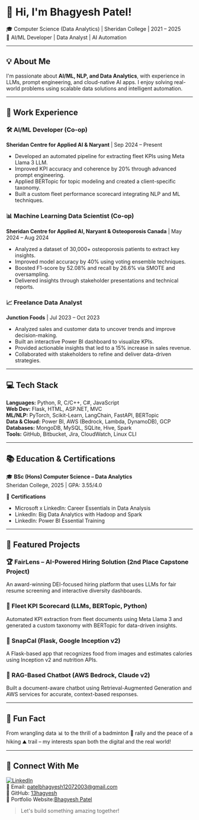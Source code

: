 # 👋 Hi, I'm Bhagyesh Patel!

🎓 Computer Science (Data Analytics) | Sheridan College | 2021 – 2025  
🧠 AI/ML Developer | Data Analyst | AI Automation 

---

## 💡 About Me

I'm passionate about **AI/ML, NLP, and Data Analytics**, with experience in LLMs, prompt engineering, and cloud-native AI apps. I enjoy solving real-world problems using scalable data solutions and intelligent automation.

---

## 💼 Work Experience

### 🛠 AI/ML Developer (Co-op)  
**Sheridan Centre for Applied AI & Naryant** | Sep 2024 – Present  
- Developed an automated pipeline for extracting fleet KPIs using Meta Llama 3 LLM.  
- Improved KPI accuracy and coherence by 20% through advanced prompt engineering.  
- Applied BERTopic for topic modeling and created a client-specific taxonomy.  
- Built a custom fleet performance scorecard integrating NLP and ML techniques.

### 📊 Machine Learning Data Scientist (Co-op)  
**Sheridan Centre for Applied AI, Naryant & Osteoporosis Canada** | May 2024 – Aug 2024  
- Analyzed a dataset of 30,000+ osteoporosis patients to extract key insights.  
- Improved model accuracy by 40% using voting ensemble techniques.  
- Boosted F1-score by 52.08% and recall by 26.6% via SMOTE and oversampling.  
- Delivered insights through stakeholder presentations and technical reports.

### 📈 Freelance Data Analyst  
**Junction Foods** | Jul 2023 – Oct 2023  
- Analyzed sales and customer data to uncover trends and improve decision-making.  
- Built an interactive Power BI dashboard to visualize KPIs.  
- Provided actionable insights that led to a 15% increase in sales revenue.  
- Collaborated with stakeholders to refine and deliver data-driven strategies.

---

## 💻 Tech Stack

**Languages:** Python, R, C/C++, C#, JavaScript  
**Web Dev:** Flask, HTML, ASP.NET, MVC  
**ML/NLP:** PyTorch, Scikit-Learn, LangChain, FastAPI, BERTopic  
**Data & Cloud:** Power BI, AWS (Bedrock, Lambda, DynamoDB), GCP  
**Databases:** MongoDB, MySQL, SQLite, Hive, Spark  
**Tools:** GitHub, Bitbucket, Jira, CloudWatch, Linux CLI

---

## 📚 Education & Certifications

🎓 **BSc (Hons) Computer Science – Data Analytics**  
Sheridan College, 2025 | GPA: 3.55/4.0

📜 **Certifications**  
- Microsoft x LinkedIn: Career Essentials in Data Analysis  
- LinkedIn: Big Data Analytics with Hadoop and Spark  
- LinkedIn: Power BI Essential Training

---

## 🚀 Featured Projects

### 🏆 FairLens – AI-Powered Hiring Solution (2nd Place Capstone Project)
An award-winning DEI-focused hiring platform that uses LLMs for fair resume screening and interactive diversity dashboards.

### 📌 Fleet KPI Scorecard (LLMs, BERTopic, Python)
Automated KPI extraction from fleet documents using Meta Llama 3 and generated a custom taxonomy with BERTopic for data-driven insights.

### 📌 SnapCal (Flask, Google Inception v2)
A Flask-based app that recognizes food from images and estimates calories using Inception v2 and nutrition APIs.

### 📌 RAG-Based Chatbot (AWS Bedrock, Claude v2)
Built a document-aware chatbot using Retrieval-Augmented Generation and AWS services for accurate, context-based responses.


---

## 💬 Fun Fact

From wrangling data 📊 to the thrill of a badminton 🏸 rally and the peace of a hiking ⛰️ trail – my interests span both the digital and the real world!

---

## 🤝 Connect With Me

[![LinkedIn](https://img.shields.io/badge/LinkedIn-blue?logo=linkedin&style=for-the-badge)](https://www.linkedin.com/in/13hagyesh/)  
📧 Email: [patelbhagyesh12072003@gmail.com](mailto:patelbhagyesh12072003@gmail.com)  
🔗 GitHub: [13hagyesh](https://github.com/13hagyesh)  
💼 Portfolio Website:[Bhagyesh Patel](https://bhagyesh-patel-github-io.vercel.app/)

> Let's build something amazing together!
